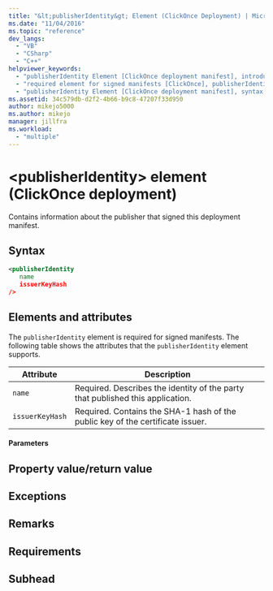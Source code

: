 ```yaml
---
title: "&lt;publisherIdentity&gt; Element (ClickOnce Deployment) | Microsoft Docs"
ms.date: "11/04/2016"
ms.topic: "reference"
dev_langs:
  - "VB"
  - "CSharp"
  - "C++"
helpviewer_keywords:
  - "publisherIdentity Element [ClickOnce deployment manifest], introduction"
  - "required element for signed manifests [ClickOnce], publisherIdentity Element"
  - "publisherIdentity Element [ClickOnce deployment manifest], syntax, elements, and attributes"
ms.assetid: 34c579db-d2f2-4b66-b9c8-47207f33d950
author: mikejo5000
ms.author: mikejo
manager: jillfra
ms.workload:
  - "multiple"
---
```

# &lt;publisherIdentity&gt; element (ClickOnce deployment)
Contains information about the publisher that signed this deployment manifest.

## Syntax

```xml
<publisherIdentity
   name
   issuerKeyHash
/>
```

## Elements and attributes
 The `publisherIdentity` element is required for signed manifests. The following table shows the attributes that the `publisherIdentity` element supports.

|Attribute|Description|
|---------------|-----------------|
|`name`|Required. Describes the identity of the party that published this application.|
|`issuerKeyHash`|Required. Contains the SHA-1 hash of the public key of the certificate issuer.|

#### Parameters

## Property value/return value

## Exceptions

## Remarks

## Requirements

## Subhead